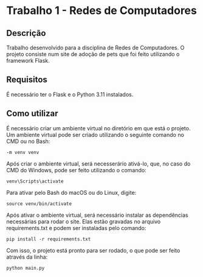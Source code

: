 # Trabalho 1 - Redes de Computadores
## Descrição
Trabalho desenvolvido para a disciplina de Redes de Computadores. O projeto consiste num site de adoção de pets que foi feito utilizando o framework Flask.

## Requisitos
É necessário ter o Flask e o Python 3.11 instalados.

## Como utilizar
É necessário criar um ambiente virtual no diretório em que está o projeto. Um ambiente virtual pode ser criado utilizando o seguinte comando no CMD ou no Bash:
```
-m venv venv
```
Após criar o ambiente virtual, será necesserário ativá-lo, que, no caso do CMD do Windows, pode ser feito utilizando o comando:
```
venv\Scripts\activate
```
Para ativar pelo Bash do macOS ou do Linux, digite:
```
source venv/bin/activate
```
Após ativar o ambiente virtual, será necessário instalar as dependências necessárias para rodar o site. Elas estão gravadas no arquivo requirements.txt e podem ser instaladas pelo comando:
```
pip install -r requirements.txt
```
Com isso, o projeto está pronto para ser rodado, o que pode ser feito através da linha:
```
python main.py
```
